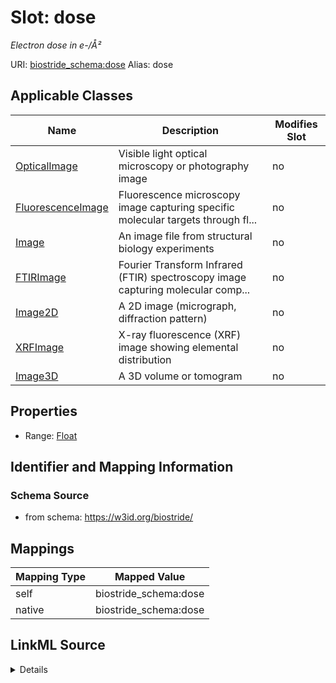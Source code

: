

# Slot: dose 


_Electron dose in e-/Å²_





URI: [biostride_schema:dose](https://w3id.org/biostride/schema/dose)
Alias: dose

<!-- no inheritance hierarchy -->





## Applicable Classes

| Name | Description | Modifies Slot |
| --- | --- | --- |
| [OpticalImage](OpticalImage.md) | Visible light optical microscopy or photography image |  no  |
| [FluorescenceImage](FluorescenceImage.md) | Fluorescence microscopy image capturing specific molecular targets through fl... |  no  |
| [Image](Image.md) | An image file from structural biology experiments |  no  |
| [FTIRImage](FTIRImage.md) | Fourier Transform Infrared (FTIR) spectroscopy image capturing molecular comp... |  no  |
| [Image2D](Image2D.md) | A 2D image (micrograph, diffraction pattern) |  no  |
| [XRFImage](XRFImage.md) | X-ray fluorescence (XRF) image showing elemental distribution |  no  |
| [Image3D](Image3D.md) | A 3D volume or tomogram |  no  |






## Properties

* Range: [Float](Float.md)




## Identifier and Mapping Information






### Schema Source


* from schema: https://w3id.org/biostride/




## Mappings

| Mapping Type | Mapped Value |
| ---  | ---  |
| self | biostride_schema:dose |
| native | biostride_schema:dose |




## LinkML Source

<details>
```yaml
name: dose
description: Electron dose in e-/Å²
from_schema: https://w3id.org/biostride/
rank: 1000
alias: dose
owner: Image
domain_of:
- Image
range: float

```
</details>